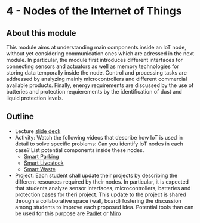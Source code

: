 # 4 - Nodes of the Internet of Things

## About this module
This module aims at understanding main components inside an IoT node, without yet considering communication ones which are adressed in the next module. In particular, the module first introduces different interfaces for connecting sensors and actuators as well as memory technologies for storing data temporally inside the node. Control and processing tasks are addressed by analyzing mainly microcontrollers and different commercial available products. Finally, energy requirements are discussed by the use of batteries and protection requierements by the identification of dust and liquid protection levels.

## Outline
* Lecture [slide deck](https://github.com/neon-iot/iotfundamentals/blob/main/slides/4-Nodes.pdf)
* Activity: Watch the following videos that describe how IoT is used in detail to solve specific problems: Can you identify IoT nodes in each case? List potential components inside these nodes.
  - [Smart Parking](https://youtu.be/qkjKk-ZSzfw) 
  - [Smart Livestock](https://youtu.be/OnXbrVp0fQM)
  - [Smart Waste](https://youtu.be/v8HIJYyBeSg)
 * Project: Each student shall update their projects by describing the different resources required by their nodes. In particular, it is expected that students analyze sensor interfaces, microcontrollers, batteries and protection cases for theri project. This update to the project is shared through a collaborative space (wall, board) fostering the discussion among students to improve each proposed idea. Potential tools than can be used for this purpose are [Padlet](https://padlet.com) or [Miro](https://miro.com)
